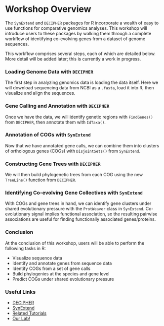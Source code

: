 # Workshop Overview

The `SynExtend` and `DECIPHER` packages for R incorporate a wealth of easy to use functions for comparative genomics analyses. This workshop will introduce users to these packages by walking them through a complete workflow of identifying co-evolving genes from a dataset of genome sequences. 

This workflow comprises several steps, each of which are detailed below. More detail will be added later; this is currently a work in progress.

### Loading Genome Data with `DECIPHER`

The first step in analyzing genomics data is loading the data itself. Here we will download sequencing data from NCBI as a `.fasta`, load it into R, then visualize and align the sequences.

### Gene Calling and Annotation with `DECIPHER`

Once we have the data, we will identify genetic regions with `FindGenes()` from `DECIPHER`, then annotate them with `IdTaxa()`.

### Annotation of COGs with `SynExtend`

Now that we have annotated gene calls, we can combine them into clusters of orthologous genes (COGs) with `DisjointSets()` from `SynExtend`.

### Constructing Gene Trees with `DECIPHER`

We will then build phylogenetic trees from each COG using the new `TreeLine()` function from `DECIPHER`.

### Identifying Co-evolving Gene Collectives with `SynExtend`

With COGs and gene trees in hand, we can identify gene clusters under shared evolutionary pressure with the `ProtWeaver` class in `SynExtend`. Co-evolutionary signal implies functional association, so the resulting pairwise associations are useful for finding functionally associated genes/proteins.

### Conclusion

At the conclusion of this workshop, users will be able to perform the following tasks in R:
* Visualize sequence data
* Identify and annotate genes from sequence data
* Identify COGs from a set of gene calls
* Build phylogenies at the species and gene level
* Predict COGs under shared evolutionary pressure

### Useful Links
* [DECIPHER](http://bioconductor.org/packages/release/bioc/html/DECIPHER.html)
* [SynExtend](http://bioconductor.org/packages/release/bioc/html/SynExtend.html)
* [Related Tutorials](http://www2.decipher.codes/Tutorials.html)
* [Our Lab!](https://www.wrightlabscience.com/p/index.html)
